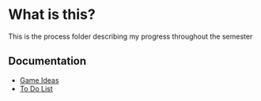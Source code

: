 # What is this?
This is the process folder describing my progress throughout the semester

## Documentation
- [Game Ideas](ideas.md)
- [To Do List](todo.md)